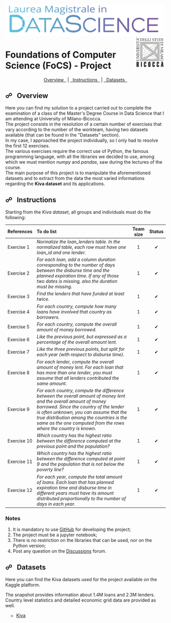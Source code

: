 <p float="left">
 <img src="https://github.com/LorenzoPastore/University-Works/blob/master/Advanced%20Machine%20Learning/images/DS%20Logo.png" width = "500"/>
 <img src="https://github.com/LorenzoPastore/University-Works/blob/master/Advanced%20Machine%20Learning/images/Bicocca%20Logo.png" width = "100" align="right"/>
</p>

# Foundations of Computer Science (FoCS) - Project

<p align="center">
  <a href="#overview">Overview &nbsp;</a> |
  <a href="#instructions">&nbsp; Instructions &nbsp;</a> |
  <a href="#datasets">&nbsp; Datasets &nbsp;</a> 
</p>

<a name="overview"></a>
## &#9741; &nbsp; Overview

Here you can find my solution to a project carried out to complete the examination of a class of the Master's Degree Course in Data Science that I am attending at University of Milano-Bicocca. <br>
The project consists in the resolution of a certain number of exercises that vary according to the number of the workteam, having two datasets available (that can be found in the "Datasets" section). <br>
In my case, I approached the project individually, so I only had to resolve the first 12 exercises. <br>
The various exercises require the correct use of Python, the famous programming language, with all the libraries we decided to use, among which we must mention *numpy* and *pandas*, saw during the lectures of the course. <br>
The main purpose of this project is to manipulate the aforementioned datasets and to extract from the data the most varied informations regarding the **Kiva dataset** and its applications.


<a name="instructions"></a>
## &#9741; &nbsp; Instructions

Starting from the *Kiva dataset*, all groups and individuals must do the following:



| References  | To do list                                                                     | Team size    | Status      |
|:------------|:-------------------------------------------------------------------------------|:------------:|:-----------:|
| Exercise 1  | _Normalize the loan_lenders table. In the normalized table, each row must have one loan_id and one lender._                                            | 1            | &#10004;    |
| Exercise 2  | _For each loan, add a column duration corresponding to the number of days between the disburse time and the planned expiration time. If any of those two dates is missing, also the duration must be missing._                                   | 1            | &#10004;    |
| Exercise 3  | _Find the lenders that have funded at least twice._                          | 1            | &#10004;    |
| Exercise 4  | _For each country, compute how many loans have involved that country as borrowers._ | 1            | &#10004;    |
| Exercise 5  | _For each country, compute the overall amount of money borrowed._                                                        | 1            | &#10004;    |
| Exercise 6  | _Like the previous point, but expressed as a percentage of the overall amount lent._                                | 1            | &#10004;    |
| Exercise 7  | _Like the three previous points, but split for each year (with respect to disburse time)._                                | 1            | &#10004;    |
| Exercise 8  | _For each lender, compute the overall amount of money lent. For each loan that has more than one lender, you must assume that all lenders contributed the same amount._      | 1            | &#10004;    |
| Exercise 9  | _For each country, compute the difference between the overall amount of money lent and the overall amount of money borrowed. Since the country of the lender is often unknown, you can assume that the true distribution among the countries is the same as the one computed from the rows where the country is known._                                                                 | 1            | &#10004;    |
| Exercise 10 | _Which country has the highest ratio between the difference computed at the previous point and the population?_                       | 1            | &#10004;    |
| Exercise 11 | _Which country has the highest ratio between the difference computed at point 9 and the population that is not below the poverty line?_         | 1            | &#10004;    |
| Exercise 12 |  _For each year, compute the total amount of loans. Each loan that has planned expiration time and disburse time in different years must have its amount distributed proportionally to the number of days in each year._             | 1           | &#10004;    |

### **Notes**

1. It is mandatory to use [GitHub](https://github.com) for developing the project;
2. The project must be a jupyter notebook;
3. There is no restriction on the libraries that can be used, nor on the Python version;
4. Post any question on the [Discussions](https://elearning.unimib.it/mod/forum/view.php?id=238437) forum.

<a name="datasets"></a>
## &#9741; &nbsp; Datasets

Here you can find the Kiva datasets used for the project available on the Kaggle platform. <br>


The snapshot provides information about 1.4M loans and 2.3M lenders.
Country level statistics and detailed economic grid data are provided as well.

&nbsp;&nbsp;&nbsp; &#9667; &nbsp; [Kiva](https://drive.google.com/file/d/1-tJtnIbo1Rt-F1XfoWGVkmBXiI-ciuRx/view?usp=sharing)

## &nbsp;
